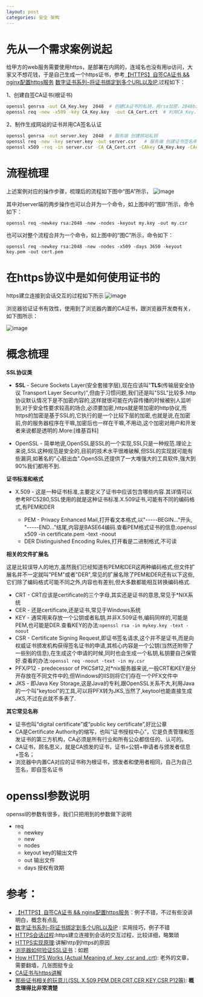 ```yaml
---
layout: post
categories: 安全 架构
---
```


# 先从一个需求案例说起
给甲方的web服务需要使用https，是部署在内网的，连域名也没有用ip访问，大家又不想花钱，于是自己生成一个https证书，参考[【HTTPS】自签CA证书 && nginx配置https服务](https://www.cnblogs.com/franknihao/p/9205670.html)
[数字证书系列–将证书绑定到多个URL以及IP](https://www.jqhtml.com/60584.html),过程如下：

1、创建自签CA证书(根证书)
```bash
openssl genrsa -out CA_Key.key  2048  # 创建CA证书的私钥，用rsa加密，2048bit
openssl req -new -x509 -key CA_Key.key  -out CA_Cert.crt  # 利用CA_Key.key 创建CA证书. 生成的证书为CA_Cert.crt
```
2、制作生成网站的证书并用CA签名认证
```bash
openssl genrsa -out server.key  2048  # 服务端 创建网站私钥
openssl req -new -key server.key -out server.csr   # 服务端 创建证书签名申请，是申请文件不是证书
openssl x509 -req -in server.csr -CA CA_Cert.crt -CAkey CA_Key.key -CAcreateserial  -out server.crt #CA机构 创建crt(服务端公钥+申请者与颁发者信息+(用颁发者私钥进行的)签名)
```
# 流程梳理
上述案例对应的操作步骤，梳理后的流程如下图中“图A”所示，
![image](http://img.lichangzhen.top/37857943/98568367-fbacd900-22eb-11eb-9927-fd99e153f37e.png)

其中对server端的两步操作也可以合并为一个命令，如上图中的“图B”所示，命令如下：

```
openssl req -newkey rsa:2048 -new -nodes -keyout my.key -out my.csr
```

也可以对整个流程合并为一个命令，如上图中的“图C”所示，命令如下：
```
openssl req -newkey rsa:2048 -new -nodes -x509 -days 3650 -keyout key.pem -out cert.pem
```

# 在https协议中是如何使用证书的

https建立连接到会话交互的过程如下所示
![image](http://img.lichangzhen.top/37857943/98568682-57776200-22ec-11eb-9b7f-5de0b94c6bc2.png)

浏览器验证证书有效性，使用到了浏览器内置的CA证书，跟浏览器开发商有关，如下图所示：

![image](http://img.lichangzhen.top/37857943/98568958-a2917500-22ec-11eb-8cea-0af69f89d1d1.png)


# 概念梳理
**SSL协议类**

- **SSL** - Secure Sockets Layer(安全套接字层),现在应该叫"**TLS**(传输层安全协议 Transport Layer Security)",但由于习惯问题,我们还是叫"SSL"比较多.http协议默认情况下是不加密内容的,这样就很可能在内容传播的时候被别人监听到,对于安全性要求较高的场合,必须要加密,https就是带加密的http协议,而https的加密是基于SSL的,它执行的是一个比较下层的加密,也就是说,在加密前,你的服务器程序在干嘛,加密后也一样在干嘛,不用动,这个加密对用户和开发者来说都是透明的.More:[维基百科]

- OpenSSL - 简单地说,OpenSSL是SSL的一个实现,SSL只是一种规范.理论上来说,SSL这种规范是安全的,目前的技术水平很难破解,但SSL的实现就可能有些漏洞,如著名的"心脏出血".OpenSSL还提供了一大堆强大的工具软件,强大到90%我们都用不到.

**证书标准和格式**

- X.509 - 这是一种证书标准,主要定义了证书中应该包含哪些内容.其详情可以参考RFC5280,SSL使用的就是这种证书标准.X.509证书,可能有不同的编码格式,有PEM和DER

  - PEM - Privacy Enhanced Mail,打开看文本格式,以"-----BEGIN..."开头, "-----END..."结尾,内容是BASE64编码.查看PEM格式证书的信息:openssl x509 -in certificate.pem -text -noout
  - DER Distinguished Encoding Rules,打开看是二进制格式,不可读

**相关的文件扩展名**

这是比较误导人的地方,虽然我们已经知道有PEM和DER这两种编码格式,但文件扩展名并不一定就叫"PEM"或者"DER",常见的扩展名除了PEM和DER还有以下这些,它们除了编码格式可能不同之外,内容也有差别,但大多数都能相互转换编码格式.

- CRT - CRT应该是certificate的三个字母,其实还是证书的意思,常见于*NIX系统
- CER - 还是certificate,还是证书,常见于Windows系统
- KEY - 通常用来存放一个公钥或者私钥,并非X.509证书,编码同样的,可能是PEM,也可能是DER.查看KEY的办法:`openssl rsa -in mykey.key -text -noout`
- CSR - Certificate Signing Request,即证书签名请求,这个并不是证书,而是向权威证书颁发机构获得签名证书的申请,其核心内容是一个公钥(当然还附带了一些别的信息),在生成这个申请的时候,同时也会生成一个私钥,私钥要自己保管好.查看的办法:`openssl req -noout -text -in my.csr`
- PFX/P12 - predecessor of PKCS#12,对*nix服务器来说,一般CRT和KEY是分开存放在不同文件中的,但Windows的IIS则将它们存在一个PFX文件中
- JKS - 即Java Key Storage,这是Java的专利,跟OpenSSL关系不大,利用Java的一个叫"keytool"的工具,可以将PFX转为JKS,当然了,keytool也能直接生成JKS,不过在此就不多表了.

**其它常见名称**
- 证书也叫“digital certificate”或“public key certificate”,好比公章
- CA是Certificate Authority的缩写，也叫“证书授权中心”，它是负责管理和签发证书的第三方机构，CA必须是所有行业和所有公众都信任的、认可的。
- CA证书，顾名思义，就是CA颁发的证书，证书=公钥+申请者与颁发者信息+签名；
- 浏览器中内置CA对应的证书称为根证书，颁发者和使用者相同，自己为自己签名，即自签名证书

# openssl参数说明
openssl的参数有很多，我们只把用到的参数做下说明
- req 
  - newkey 
  - new 
  - nodes
  - keyout key的输出文件
  - out  输出文件
  - days  授权有效期

# 参考：
- [【HTTPS】自签CA证书 && nginx配置https服务](https://www.cnblogs.com/franknihao/p/9205670.html)：例子不错，不过有些没讲明白，概念有点乱
- [数字证书系列–将证书绑定到多个URL以及IP](https://www.jqhtml.com/60584.html) : 实用技巧，例子不错
- [HTTPS会话过程](https://processon.com/view/5c7a99f8e4b043f594cf0088?fromnew=1):https建立连接到会话的交互过程，比较详细，略繁琐
- [HTTPS实现原理](https://processon.com/view/5f408135079129531b6d66a5?fromnew=1):讲解http到https的原因
- [浏览器如何验证SSL证书](https://blog.csdn.net/sj349781478/article/details/85049221)：如题
- [How HTTPS Works (Actual Meaning of .key .csr and .crt)](https://medium.com/@dahamposithapathiraja/how-https-works-5c44fd3f694c): 老外的文章，需要翻墙，几张图挺专业
- [CA证书与https讲解](https://www.jianshu.com/p/60d82b457174)
- [那些证书相关的玩意儿(SSL,X.509,PEM,DER,CRT,CER,KEY,CSR,P12等)](https://www.cnblogs.com/guogangj/p/4118605.html): **概念理得比非常清楚**